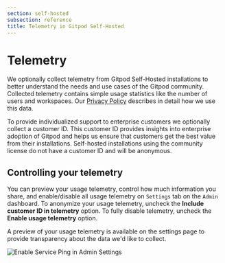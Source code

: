 ```yaml
---
section: self-hosted
subsection: reference
title: Telemetry in Gitpod Self-Hosted
---
```


<script context="module">
  export const prerender = true;
</script>

# Telemetry

We optionally collect telemetry from Gitpod Self-Hosted installations to better understand the needs and use cases of the Gitpod community. Collected telemetry contains simple usage statistics like the number of users and workspaces. Our [Privacy Policy](https://www.gitpod.io/privacy) describes in detail how we use this data.

To provide individualized support to enterprise customers we optionally collect a customer ID. This customer ID provides insights into enterprise adoption of Gitpod and helps us ensure that customers get the best value from their installations. Self-hosted installations using the community license do not have a customer ID and will be anonymous.

## Controlling your telemetry

You can preview your usage telemetry, control how much information you share, and enable/disable all usage telemetry on `Settings` tab on the `Admin` dashboard. To anonymize your usage telemetry, uncheck the **Include customer ID in telemetry** option. To fully disable telemetry, uncheck the **Enable usage telemetry** option.

A preview of your usage telemetry is available on the settings page to provide transparency about the data we'd like to collect.

![Enable Service Ping in Admin Settings](../../../static/images/docs/self-hosted/telemetry-setting.png)
